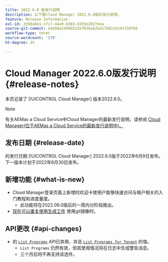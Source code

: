 ```yaml
---
title: 2022.6.0 版发行说明
description: 以下是Cloud Manager 2022.6.0版的发行说明。
feature: Release Information
exl-id: 2d38abb1-cfc7-44a9-b303-b555e2827eea
source-git-commit: dab08a2499b521b7026ab2bd17b82cb241f26fb6
workflow-type: tm+mt
source-wordcount: '179'
ht-degree: 3%

---
```



# Cloud Manager 2022.6.0版发行说明 {#release-notes}

本页记录了 [!UICONTROL Cloud Manager] 版本2022.6.0。

>[!NOTE]
>
>有关AEMas a Cloud Service中Cloud Manager的最新发行说明，请参阅 [Cloud Manager(位于AEMas a Cloud Service的最新发行说明中)。](https://experienceleague.adobe.com/docs/experience-manager-cloud-service/content/implementing/using-cloud-manager/release-notes-cloud-manager/release-notes-cm-current.html)

## 发布日期 {#release-date}

的发行日期 [!UICONTROL Cloud Manager] 2022.6.0版于2022年6月9日发布。 下一版本计划于2022年6月30日发布。

## 新增功能 {#what-is-new}

* Cloud Manager登录页面上新增的欢迎卡使用户能够快速访问与租户相关的入门教程和进度量度。
   * 此功能将在2022.06.0版后的一周内分阶段推出。
* [现在可以重复使用生成工件](/help/using/setting-up-project.md#build-artifact-reuse) 使用git镜像时。

## API更改 {#api-changes}

* 的 [`List Programs`](https://developer.adobe.com/experience-cloud/cloud-manager/reference/api/#operation/getPrograms) API已弃用，并且 [`List Programs for Tenant`](https://developer.adobe.com/experience-cloud/cloud-manager/reference/api/#operation/getProgramsForTenant) 的值。
   * `List Programs` 仍然有效，但其使用情况将在日志中生成警告消息。
   * 三个月后将不再支持该选件。
